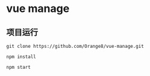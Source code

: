 # vue manage

## 项目运行

```
git clone https://github.com/Orange8/vue-manage.git

npm install

npm start

```
